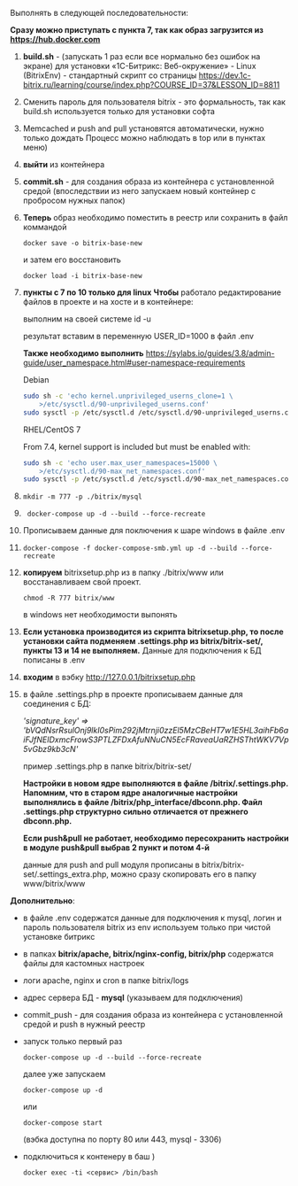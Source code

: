 
Выполнять в следующей последовательности:

**Сразу можно приступать с пункта 7, так как образ загрузится из https://hub.docker.com**

1. **build.sh**  - (запускать 1 раз если все нормально без ошибок на экране) для установки  «1С-Битрикс: Веб-окружение» - Linux (BitrixEnv) - стандартный скрипт со страницы https://dev.1c-bitrix.ru/learning/course/index.php?COURSE_ID=37&LESSON_ID=8811
2. Сменить пароль для пользователя bitrix - это формальность, так как build.sh используется только для установки софта
3. Memcached и push and pull установятся автоматически, нужно только дождать Процесс можно наблюдать в top или в пунктах меню)
4. **выйти** из контейнера
5. **commit.sh** - для создания образа из контейнера с установленной средой (впоследствии из него запускаем новый контейнер с пробросом нужных папок)
6. **Теперь** образ необходимо поместить в реестр или сохранить в файл коммандой 
   
   ```
   docker save -o bitrix-base-new
   ```
   
   и затем его восстановить
   
   ```
   docker load -i bitrix-base-new
   ```

7. **пункты с 7 по 10 только для linux** 
   **Чтобы** работало редактирование файлов в проекте и на хосте и в контейнере:
   
   выполним на своей системе id -u

   результат вставим в переменную USER_ID=1000 в файл .env

   **Также необходимо выполнить**
   https://sylabs.io/guides/3.8/admin-guide/user_namespace.html#user-namespace-requirements

   Debian   

      ```bash
      sudo sh -c 'echo kernel.unprivileged_userns_clone=1 \
          >/etc/sysctl.d/90-unprivileged_userns.conf'
      sudo sysctl -p /etc/sysctl.d /etc/sysctl.d/90-unprivileged_userns.conf
      ```

   RHEL/CentOS 7

      From 7.4, kernel support is included but must be enabled with:


      ```bash
      sudo sh -c 'echo user.max_user_namespaces=15000 \
          >/etc/sysctl.d/90-max_net_namespaces.conf'
      sudo sysctl -p /etc/sysctl.d /etc/sysctl.d/90-max_net_namespaces.conf
      ```

8.  ```
    mkdir -m 777 -p ./bitrix/mysql
    ```
9. ```
    docker-compose up -d --build --force-recreate
    ```
10. Прописываем данные для поключения к шаре windows в файле .env
11. ```
    docker-compose -f docker-compose-smb.yml up -d --build --force-recreate
    ```
12.  **копируем** bitrixsetup.php из в папку ./bitrix/www или восстанавливаем свой проект.
    
      ```
      chmod -R 777 bitrix/www
      ```

      в windows нет необходимости выпонять
      

13.  **Если установка производится из скрипта bitrixsetup.php, то после установки сайта подменяем .settings.php из bitrix/bitrix-set/, пункты  13 и 14  не выполняем.**
      Данные для подключения к БД пописаны в .env
      
14. **входим** в вэбку http://127.0.0.1/bitrixsetup.php 
15. в файле .settings.php в проекте прописываем данные для соединения с БД: 

      *'signature_key' => 'bVQdNsrRsulOnj9lkI0sPim292jMtrnji0zzEl5MzCBeHT7w1E5HL3aihFb6aiFJfNEIDxmcFrowS3PTLZFDxAfuNNuCN5EcFRaveaUaRZHSThtWKV7Vp5vGbz9kb3cN'*

      пример .settings.php в папке bitrix/bitrix-set/

      **Настройки в новом ядре выполняются в файле /bitrix/.settings.php. Напомним, что в старом ядре аналогичные настройки выполнялись в файле /bitrix/php_interface/dbconn.php. Файл .settings.php структурно сильно отличается от прежнего dbconn.php.**

      **Если push&pull не работает, необходимо пересохранить настройки в модуле push&pull выбрав 2 пункт  и потом 4-й**

     данные для push and pull модуля прописаны в  bitrix/bitrix-set/.settings_extra.php, 
     можно сразу скопировать его в папку www/bitrix/www


**Дополнительно**:
- в файле .env содержатся данные для подключения к mysql,
  логин и пароль пользователя bitrix из env используем только при чистой установке битрикс
- в папках **bitrix/apache, bitrix/nginx-config, bitrix/php** содержатся файлы для кастомных настроек
- логи apache, nginx и cron в папке bitrix/logs
- адрес сервера БД - **mysql** (указываем для подключения)
- commit_push - для создания образа из контейнера с установленной средой и push в нужный реестр
- запуск только первый раз
  ```
  docker-compose up -d --build --force-recreate
  ```  
  далее уже запускаем 
  ```
  docker-compose up -d
  ``` 
  или 
  ```
  docker-compose start
  ```  
   (вэбка доступна по порту 80 или 443, mysql - 3306)

- подключиться к контенеру в баш )
   ```
   docker exec -ti <сервис> /bin/bash
   ``` 


